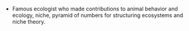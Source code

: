 - Famous ecologist who made contributions to animal behavior and ecology, niche, pyramid of numbers for structuring ecosystems and niche theory.